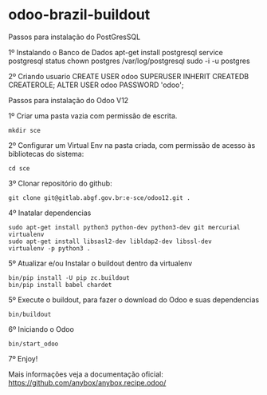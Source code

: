 # odoo-brazil-buildout


Passos para instalação do PostGresSQL

1º Instalando o Banco de Dados
	apt-get install postgresql
	service postgresql status
	chown postgres /var/log/postgresql
	sudo -i -u postgres

2º Criando usuario
	CREATE USER odoo SUPERUSER INHERIT CREATEDB CREATEROLE;
	ALTER USER odoo PASSWORD 'odoo'; 


Passos para instalação do Odoo V12


1º Criar uma pasta vazia com permissão de escrita.

	mkdir sce

2º Configurar um Virtual Env na pasta criada, 
com permissão de acesso às bibliotecas do sistema:
	
	cd sce

3º Clonar repositório do github: 	

	git clone git@gitlab.abgf.gov.br:e-sce/odoo12.git .

4º Inatalar dependencias 

	sudo apt-get install python3 python-dev python3-dev git mercurial virtualenv 
	sudo apt-get install libsasl2-dev libldap2-dev libssl-dev
	virtualenv -p python3 .

5º Atualizar e/ou Instalar o buildout dentro da virtualenv

	bin/pip install -U pip zc.buildout 
	bin/pip install babel chardet

5º Execute o buildout, para fazer o download do Odoo e suas dependencias

	bin/buildout 

6º Iniciando o Odoo
	
	bin/start_odoo
 
 7º Enjoy!
 
 Mais informações veja a documentação oficial: https://github.com/anybox/anybox.recipe.odoo/
